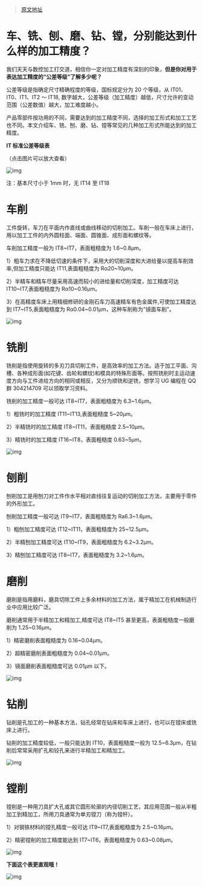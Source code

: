 > [原文地址](https://zhuanlan.zhihu.com/p/64676205)

# 车、铣、刨、磨、钻、镗，分别能达到什么样的加工精度？

我们天天与数控加工打交道，相信你一定对加工精度有深刻的印象，**但是你对用于表达加工精度的“公差等级”了解多少呢？**

公差等级是指确定尺寸精确程度的等级，国标规定分为 20 个等级，从 IT01、IT0、IT1、IT2 ～ IT18, 数字越大，公差等级（加工精度）越低，尺寸允许的变动范围（公差数值）越大，加工难度越小。

产品零部件按功用的不同，需要达到的加工精度不同，选择的加工形式和加工工艺也不同。本文介绍车、铣、刨、磨、钻、镗等常见的几种加工形式所能达到的加工精度。

**IT 标准公差等级表**

（点击图片可以放大查看）

![img](https://pic4.zhimg.com/80/v2-b3ae381dfd3c7f180b5e71df1d7a6d0f_720w.webp)

注：基本尺寸小于 1mm 时，无 IT14 至 IT18

# 车削

工件旋转，车刀在平面内作直线或曲线移动的切削加工。车削一般在车床上进行，用以加工工件的内外圆柱面、端面、圆锥面、成形面和螺纹等。

车削加工精度一般为 IT8~IT7，表面粗糙度为 1.6~0.8μm。

1）粗车力求在不降低切速的条件下，采用大的切削深度和大进给量以提高车削效率,但加工精度只能达 IT11,表面粗糙度为 Rα20~10μm。

2）半精车和精车尽量采用高速而较小的进给量和切削深度，加工精度可达 IT10~IT7,表面粗糙度为 Rα10~0.16μm。

3）在高精度车床上用精细修研的金刚石车刀高速精车有色金属件,可使加工精度达到 IT7~IT5,表面粗糙度为 Rα0.04~0.01μm，这种车削称为"镜面车削"。

![img](https://pic1.zhimg.com/80/v2-d44127969aeb9f6c6f22bd367b196778_720w.webp)

# 铣削

铣削是指使用旋转的多刃刀具切削工件，是高效率的加工方法。适于加工平面、沟槽、各种成形面(如花键、齿轮和螺纹)和模具的特殊形面等。按照铣削时主运动速度方向与工件进给方向的相同或相反，又分为顺铣和逆铣，想学习 UG 编程在 QQ 群 304214709 可以领取学习资料。

铣削的加工精度一般可达 IT8~IT7，表面粗糙度为 6.3~1.6μm。

1）粗铣时的加工精度 IT11~IT13,表面粗糙度 5~20μm。

2）半精铣时的加工精度 IT8~IT11，表面粗糙度 2.5~10μm。

3）精铣时的加工精度 IT16~IT8，表面粗糙度 0.63~5μm。

![img](https://pic4.zhimg.com/80/v2-7cdbf8ce68fa42e188a9ea2e38c17d8f_720w.webp)

# 刨削

刨削加工是用刨刀对工件作水平相对直线往复运动的切削加工方法，主要用于零件的外形加工。

刨削加工精度一般可达 IT9~IT7，表面粗糙度为 Ra6.3~1.6μm。

1）粗刨加工精度可达 IT12~IT11，表面粗糙度为 25~12.5μm。

2）半精刨加工精度可达 IT10~IT9，表面粗糙度为 6.2~3.2μm。

3）精刨加工精度可达 IT8~IT7，表面粗糙度为 3.2~1.6μm。

# 磨削

磨削是指用磨料，磨具切除工件上多余材料的加工方法，属于精加工在机械制造行业中应用比较广泛。

磨削通常用于半精加工和精加工,精度可达 IT8~IT5 甚至更高，表面粗糙度一般磨削为 1.25~0.16μm。

1）精密磨削表面粗糙度为 0.16~0.04μm。

2）超精密磨削表面粗糙度为 0.04~0.01μm。

3）镜面磨削表面粗糙度可达 0.01μm 以下。

![img](https://pic2.zhimg.com/80/v2-1a59958a1b8b9c2d9b73ecf4b8357c95_720w.webp)

# 钻削

钻削是孔加工的一种基本方法，钻孔经常在钻床和车床上进行，也可以在镗床或铣床上进行。

钻削的加工精度较低，一般只能达到 IT10，表面粗糙度一般为 12.5~6.3μm，在钻削后常常采用扩孔和铰孔来进行半精加工和精加工。

![img](https://pic3.zhimg.com/80/v2-a2518c5faab08723a706958162e3f782_720w.webp)

# 镗削

镗削是一种用刀具扩大孔或其它圆形轮廓的内径切削工艺，其应用范围一般从半粗加工到精加工，所用刀具通常为单刃镗刀（称为镗杆）。

1）对钢铁材料的镗孔精度一般可达 IT9~IT7,表面粗糙度为 2.5~0.16μm。

2）精密镗削的加工精度能达到 IT7~IT6，表面粗糙度为 0.63~0.08μm。

![img](https://pic2.zhimg.com/80/v2-ba7b0f29feda7cc571eb35209dbf1f79_720w.webp)

**下面这个表更直观哦！**

![img](https://pic1.zhimg.com/80/v2-b54f61d65d93ee882039292ee48ca9dc_720w.webp)
